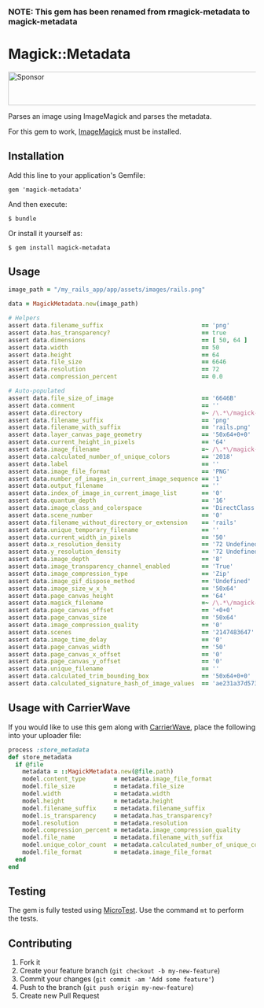 ### NOTE: This gem has been renamed from rmagick-metadata to magick-metadata

# Magick::Metadata

<a href="https://app.codesponsor.io/link/Z24Ypyn8iC1Q4i6uCwNyLW3r/cavneb/magick-metadata" rel="nofollow"><img src="https://app.codesponsor.io/embed/Z24Ypyn8iC1Q4i6uCwNyLW3r/cavneb/magick-metadata.svg" style="width: 888px; height: 68px;" alt="Sponsor" /></a>

Parses an image using ImageMagick and parses the metadata.

For this gem to work, [ImageMagick](http://www.imagemagick.org/script/index.php) must be installed.

## Installation

Add this line to your application's Gemfile:

    gem 'magick-metadata'

And then execute:

    $ bundle

Or install it yourself as:

    $ gem install magick-metadata

## Usage

```ruby
image_path = "/my_rails_app/app/assets/images/rails.png"

data = MagickMetadata.new(image_path)

# Helpers
assert data.filename_suffix                            == 'png'
assert data.has_transparency?                          == true
assert data.dimensions                                 == [ 50, 64 ]
assert data.width                                      == 50
assert data.height                                     == 64
assert data.file_size                                  == 6646
assert data.resolution                                 == 72
assert data.compression_percent                        == 0.0

# Auto-populated
assert data.file_size_of_image                         == '6646B'
assert data.comment                                    == ''
assert data.directory                                  =~ /\.*\/magick-metadata\/test/
assert data.filename_suffix                            == 'png'
assert data.filename_with_suffix                       == 'rails.png'
assert data.layer_canvas_page_geometry                 == '50x64+0+0'
assert data.current_height_in_pixels                   == '64'
assert data.image_filename                             =~ /\.*\/magick-metadata\/test\/rails.png/
assert data.calculated_number_of_unique_colors         == '2018'
assert data.label                                      == ''
assert data.image_file_format                          == 'PNG'
assert data.number_of_images_in_current_image_sequence == '1'
assert data.output_filename                            == ''
assert data.index_of_image_in_current_image_list       == '0'
assert data.quantum_depth                              == '16'
assert data.image_class_and_colorspace                 == 'DirectClass sRGB Matte'
assert data.scene_number                               == '0'
assert data.filename_without_directory_or_extension    == 'rails'
assert data.unique_temporary_filename                  == ''
assert data.current_width_in_pixels                    == '50'
assert data.x_resolution_density                       == '72 Undefined'
assert data.y_resolution_density                       == '72 Undefined'
assert data.image_depth                                == '8'
assert data.image_transparency_channel_enabled         == 'True'
assert data.image_compression_type                     == 'Zip'
assert data.image_gif_dispose_method                   == 'Undefined'
assert data.image_size_w_x_h                           == '50x64'
assert data.page_canvas_height                         == '64'
assert data.magick_filename                            =~ /\.*\/magick-metadata\/test\/rails.png/
assert data.page_canvas_offset                         == '+0+0'
assert data.page_canvas_size                           == '50x64'
assert data.image_compression_quality                  == '0'
assert data.scenes                                     == '2147483647'
assert data.image_time_delay                           == '0'
assert data.page_canvas_width                          == '50'
assert data.page_canvas_x_offset                       == '0'
assert data.page_canvas_y_offset                       == '0'
assert data.unique_filename                            == ''
assert data.calculated_trim_bounding_box               == '50x64+0+0'
assert data.calculated_signature_hash_of_image_values  == 'ae231a37d573c2ef941f3345932183b58cf5c0e6a569839d931b6172cebdbe27'
```

## Usage with CarrierWave

If you would like to use this gem along with [CarrierWave](https://github.com/jnicklas/carrierwave), place the following into your uploader file:

```ruby
process :store_metadata
def store_metadata
  if @file
    metadata = ::MagickMetadata.new(@file.path)
    model.content_type        = metadata.image_file_format
    model.file_size           = metadata.file_size
    model.width               = metadata.width
    model.height              = metadata.height
    model.filename_suffix     = metadata.filename_suffix
    model.is_transparency     = metadata.has_transparency?
    model.resolution          = metadata.resolution
    model.compression_percent = metadata.image_compression_quality
    model.file_name           = metadata.filename_with_suffix
    model.unique_color_count  = metadata.calculated_number_of_unique_colors
    model.file_format         = metadata.image_file_format
  end
end
```

## Testing

The gem is fully tested using [MicroTest](http://hopsoft.github.com/micro_test/). Use the command `mt` to perform the tests.

## Contributing

1. Fork it
2. Create your feature branch (`git checkout -b my-new-feature`)
3. Commit your changes (`git commit -am 'Add some feature'`)
4. Push to the branch (`git push origin my-new-feature`)
5. Create new Pull Request
